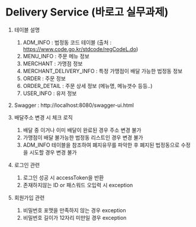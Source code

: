 # Delivery Service (바로고 실무과제)

1. 테이블 설명
   1. ADM_INFO : 법정동 코드 테이블 (출처 : https://www.code.go.kr/stdcode/regCodeL.do)
   2. MENU_INFO : 주문 메뉴 정보
   3. MERCHANT : 가맹점 정보
   4. MERCHANT_DELIVERY_INFO : 특정 가맹점이 배달 가능한 법정동 정보
   5. ORDER : 주문 정보
   6. ORDER_DETAIL : 주문 상세 정보 (메뉴명, 메뉴갯수 등등..)
   7. USER_INFO : 유저 정보

2. Swagger : http://localhost:8080/swagger-ui.html

3. 배달주소 변경 시 체크 로직
   1. 배달 중 이거나 이미 배달이 완료된 경우 주소 변경 불가
   2. 가맹점이 배달 불가능한 법정동 리스트인 경우 변경 불가 
   3. ADM_INFO 테이블을 참조하여 폐지유무를 파악한 후 폐지된 법정동으로 수정을 시도할 경우 변경 불가

4. 로그인 관련
   1. 로그인 성공 시 accessToken을 반환
   2. 존재하지않는 ID or 패스워드 오입력 시 exception

5. 회원가입 관련
   1. 비밀번호 포맷을 만족하지 않는 경우 exception
   2. 비밀번호 길이가 12자리 미만일 경우 exception
